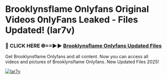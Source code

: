 # Brooklynsflame Onlyfans Original Videos 0nlyFans Leaked - Files Updated! (lar7v)

<h3>🔴 CLICK HERE 🌐==►► <a href="https://tinyurl.com/2m67pmp6" rel="nofollow">Brooklynsflame Onlyfans Updated Files</a></h3>

Get Brooklynsflame Onlyfans and all content. Now you can access all videos and pictures of Brooklynsflame Onlyfans. New Updated Files 2025!

[![lar7v](https://i.imgur.com/H4QAA4z.gif)](https://tinyurl.com/2m67pmp6)